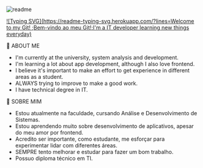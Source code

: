 <!--
**Guicoutos/guicoutos** is a ✨ _special_ ✨ repository because its `README.md` (this file) appears on your GitHub profile.

Here are some ideas to get you started:

- 🔭 I’m currently working on ...
- 🌱 I’m currently learning ...
- 👯 I’m looking to collaborate on ...
- 🤔 I’m looking for help with ...
- 💬 Ask me about ...
- 📫 How to reach me: ...
- 😄 Pronouns: ...
- ⚡ Fun fact: ...
-->
![readme](https://user-images.githubusercontent.com/52833499/118050851-6f40a900-b356-11eb-9c3c-e93a38daec62.png)

[![Typing SVG](https://readme-typing-svg.herokuapp.com/?lines=Welcome to my Git! ;Bem-vindo ao meu Git!;I'm a IT developer learning new things everyday)](https://git.io/typing-svg)

💬 ABOUT ME

- I'm currently at the university, system analysis and development.
- I'm learning a lot about app development, although I also love frontend.
- I believe it's important to make an effort to get experience in different areas as a student.
- ALWAYS trying to improve to make a good work.
- I have technical degree in IT.

💬 SOBRE MIM

- Estou atualmente na faculdade, cursando Análise e Desenvolvimento de Sistemas.
- Estou aprendendo muito sobre desenvolvimento de aplicativos, apesar do meu amor por frontend.
- Acredito ser importante, como estudante, me esforçar para experimentar lidar com diferentes áreas.
- SEMPRE tento melhorar e estudar para fazer um bom trabalho.
- Possuo diploma técnico em TI.
